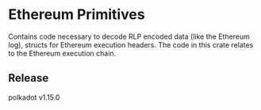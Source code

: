 # Ethereum Primitives

Contains code necessary to decode RLP encoded data (like the Ethereum log), structs for Ethereum execution headers. The
code in this crate relates to the Ethereum execution chain.


## Release

polkadot v1.15.0

